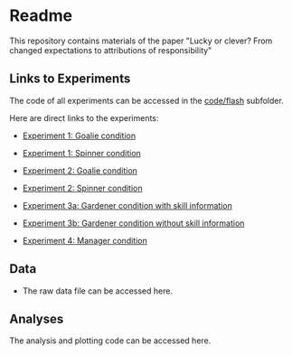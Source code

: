 # Readme
This repository contains materials of the paper "Lucky or clever? From changed expectations to attributions of responsibility"

## Links to Experiments 

The code of all experiments can be accessed in the [code/flash](https://github.com/tobiasgerstenberg/expectation_responsibility/tree/master/code/flash)  subfolder. 

Here are direct links to the experiments: 

- [Experiment 1: Goalie condition](experiment1_goalie.html)

- [Experiment 1: Spinner condition](experiment1_spinner.html)

- [Experiment 2: Goalie condition](experiment2_goalie.html)

- [Experiment 2: Spinner condition](experiment2_spinner.html)

- [Experiment 3a: Gardener condition with skill information](experiment3_gardeners.html)

- [Experiment 3b: Gardener condition without skill information](experiment3_gardeners_noskill.html)

- [Experiment 4: Manager condition](experiment4_managers.html)

## Data 

- The raw data file can be accessed here. 

## Analyses 

The analysis and plotting code can be accessed here. 


